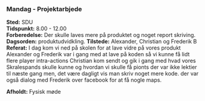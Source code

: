 ### Mandag - Projektarbjede
**Sted:** SDU  
**Tidspunkt:** 8.00 - 12.00  
**Forberedelse:** Der skulle laves mere på produktet og noget report skriving.  
**Dagsorden:**  produktudvidkling.
**Tilstede:** Alexander, Christian og Frederik B
**Referat:** I dag kom vi ned på skolen for at lave vidre på vores produkt Alexander og Frederik var i gang med at lave på koden så vi kunne få lidt flere player intra-actions Christian kom sendt og gik i gang med hvad vores Skralespands skulle kunne og hvordan vi skulle få pionts der var ikke lektier til næste gang men, det være dagligt vis man skriv noget mere kode. der var også dialog med Frederik over facebook for at få nogle maps.

**Afholdt:** Fysisk møde
